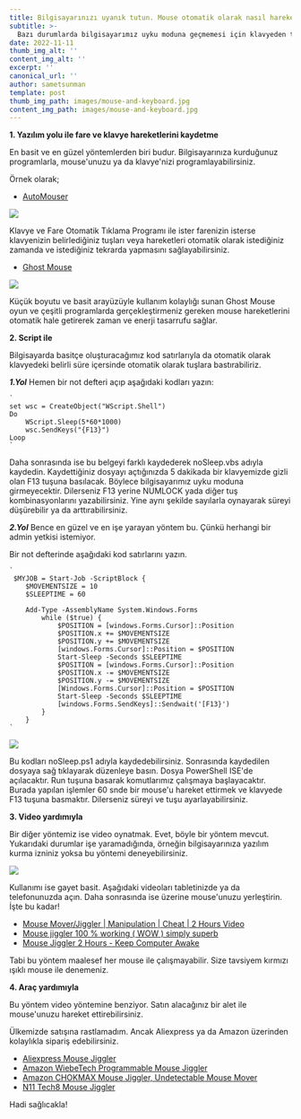 ```yaml
--- 
title: Bilgisayarınızı uyanık tutun. Mouse otomatik olarak nasıl hareket ettirilir? Klavye tuşuna nasıl otomatik bastırılır? 
subtitle: >- 
  Bazı durumlarda bilgisayarımız uyku moduna geçmemesi için klavyeden tuşa basmalı ya da mouse'u hareket ettirmeliyiz. Uykuya geçme süresini bilgisayar ayarlarından değiştirebiliriz. Peki ya değiştiremediğimiz durumlarda ne yapabiliriz? 
date: 2022-11-11 
thumb_img_alt: '' 
content_img_alt: '' 
excerpt: '' 
canonical_url: '' 
author: sametsunman 
template: post 
thumb_img_path: images/mouse-and-keyboard.jpg 
content_img_path: images/mouse-and-keyboard.jpg 
---
```


**1. Yazılım yolu ile fare ve klavye hareketlerini kaydetme**

En basit ve en güzel yöntemlerden biri budur. Bilgisayarınıza kurduğunuz programlarla, mouse'unuzu ya da klavye'nizi programlayabilirsiniz.
	
Örnek olarak;
*  [AutoMouser](https://www.gezginler.net/indir/automouser.html)

![](https://www.gezginler.net/indir/resim-grafik/t_automouser-1405699871.jpg)

Klavye ve Fare Otomatik Tıklama Programı ile ister farenizin isterse klavyenizin belirlediğiniz tuşları veya hareketleri otomatik olarak istediğiniz zamanda ve istediğiniz tekrarda yapmasını sağlayabilirsiniz.
		
		
*  [Ghost Mouse](https://www.gezginler.net/indir/ghost-mouse.html)

![](https://www.gezginler.net/indir/resim-grafik/t_ghost-mouse-1400243050.jpg)


Küçük boyutu ve basit arayüzüyle kullanım kolaylığı sunan Ghost Mouse oyun ve çeşitli programlarda gerçekleştirmeniz gereken mouse hareketlerini otomatik hale getirerek zaman ve enerji tasarrufu sağlar.
		
		
		
		
**2. Script ile**

Bilgisayarda basitçe oluşturacağımız kod satırlarıyla da otomatik olarak klavyedeki belirli süre içersinde otomatik olarak tuşlara bastırabiliriz.

***1.Yol***
Hemen bir not defteri açıp aşağıdaki kodları yazın:

	`
	set wsc = CreateObject("WScript.Shell")
	Do
		WScript.Sleep(5*60*1000)
		wsc.SendKeys("{F13}")
	Loop
	`
	
Daha sonrasında ise bu belgeyi farklı kaydederek noSleep.vbs adıyla kaydedin. Kaydettiğiniz dosyayı açtığınızda 5 dakikada bir klavyemizde gizli olan F13 tuşuna basılacak. Böylece bilgisayarımız uyku moduna girmeyecektir. Dilerseniz F13 yerine NUMLOCK yada diğer tuş kombinasyonlarını yazabilirsiniz. Yine aynı şekilde sayılarla oynayarak süreyi düşürebilir ya da arttırabilirsiniz.

***2.Yol***
Bence en güzel ve en işe yarayan yöntem bu. Çünkü herhangi bir admin yetkisi istemiyor.

Bir not defterinde aşağıdaki kod satırlarını yazın.

	`
	 $MYJOB = Start-Job -ScriptBlock {
		$MOVEMENTSIZE = 10
		$SLEEPTIME = 60

		Add-Type -AssemblyName System.Windows.Forms
			while ($true) { 
				$POSITION = [windows.Forms.Cursor]::Position
				$POSITION.x += $MOVEMENTSIZE
				$POSITION.y += $MOVEMENTSIZE
				[windows.Forms.Cursor]::Position = $POSITION
				Start-Sleep -Seconds $SLEEPTIME
				$POSITION = [windows.Forms.Cursor]::Position
				$POSITION.x -= $MOVEMENTSIZE
				$POSITION.y -= $MOVEMENTSIZE
				[Windows.Forms.Cursor]::Position = $POSITION
				Start-Sleep -Seconds $SLEEPTIME
				[windows.Forms.SendKeys]::Sendwait('[F13}')
			}
		}
	`
	
![](https://asnus.com/noSleep2.png)
	
Bu kodları noSleep.ps1 adıyla kaydedebilirsiniz. Sonrasında kaydedilen dosyaya sağ tıklayarak düzenleye basın. Dosya PowerShell ISE'de açılacaktır. Run tuşuna basarak komutlarımız çalışmaya başlayacaktır. Burada yapılan işlemler 60 snde bir mouse'u hareket ettirmek ve klavyede F13 tuşuna basmaktır. Dilerseniz süreyi ve tuşu ayarlayabilirsiniz.
	
**3. Video yardımıyla**

Bir diğer yöntemiz ise video oynatmak. Evet, böyle bir yöntem mevcut. Yukarıdaki durumlar işe yaramadığında, örneğin bilgisayarınıza yazılım kurma izniniz yoksa bu yöntemi deneyebilirsiniz.
	
![](https://i.ytimg.com/vi/v4bav9V9Bi8/maxresdefault.jpg)
	
Kullanımı ise gayet basit. Aşağıdaki videoları tabletinizde ya da telefonunuzda açın. Daha sonrasında ise üzerine mouse'unuzu yerleştirin. İşte bu kadar!
		
*  [Mouse Mover/Jiggler | Manipulation | Cheat | 2 Hours Video](https://www.youtube.com/watch?v=gVs0unbKAN4&t=12s)
*  [Mouse jiggler 100 % working ( WOW ) simply superb](https://www.youtube.com/watch?v=cYCmQBDvHlY)
*  [Mouse Jiggler 2 Hours - Keep Computer Awake](https://www.youtube.com/watch?v=S-bmhahLdEU)


Tabi bu yöntem maalesef her mouse ile çalışmayabilir. Size tavsiyem kırmızı ışıklı mouse ile denemeniz.


**4. Araç yardımıyla**

Bu yöntem video yöntemine benziyor. Satın alacağınız bir alet ile mouse'unuzu hareket ettirebilirsiniz.


[](https://c1.neweggimages.com/ProductImageCompressAll1280/ASSAD2204050E15URF6.jpg)


Ülkemizde satışına rastlamadım. Ancak Aliexpress ya da Amazon üzerinden kolaylıkla sipariş edebilirsiniz.

*  [Aliexpress Mouse Jiggler](https://tr.aliexpress.com/item/1005002536221819.html?gatewayAdapt=glo2tur)
*  [Amazon WiebeTech Programmable Mouse Jiggler](https://www.amazon.com/WiebeTech-Programmable-Mouse-Jiggler-MJ-3/dp/B00MTZY7Y4)
*  [Amazon CHOKMAX Mouse Jiggler, Undetectable Mouse Mover](https://www.amazon.com/CHOKMAX-Undetectable-Simulate-Automatic-Movement/dp/B09Z1Q66YB)
*  [N11 Tech8 Mouse Jiggler](https://www.n11.com/urun/tech8-mouse-jiggler-tespit-edilemez-yazilimsiz-mouse-pad-sanat-19630385?magaza=bonusticaret)

Hadi sağlıcakla!

